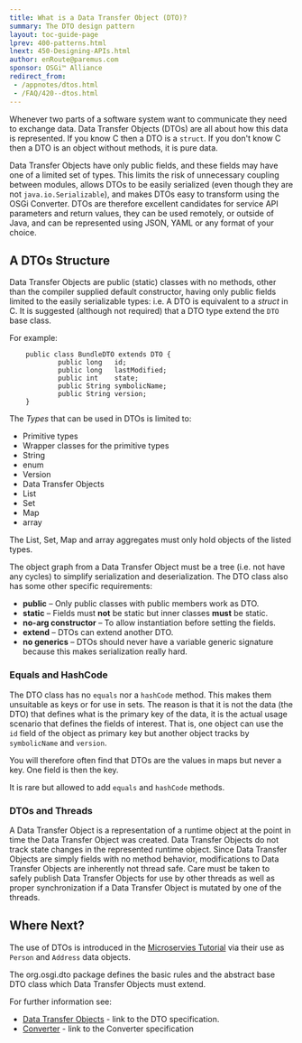 ```yaml
---
title: What is a Data Transfer Object (DTO)?
summary: The DTO design pattern
layout: toc-guide-page
lprev: 400-patterns.html 
lnext: 450-Designing-APIs.html 
author: enRoute@paremus.com
sponsor: OSGi™ Alliance   
redirect_from:
 - /appnotes/dtos.html
 - /FAQ/420--dtos.html
---
```


Whenever two parts of a software system want to communicate they need to exchange data. Data Transfer Objects (DTOs) are all about how this data is represented. If you know C then a DTO is a `struct`. If you don't know C then a DTO is an object without methods, it is pure data.

Data Transfer Objects have only public fields, and these fields may have one of a limited set of types. This limits the risk of unnecessary coupling between modules, allows DTOs to be easily serialized (even though they are not `java.io.Serializable`), and makes DTOs easy to transform using the OSGi Converter. DTOs are therefore excellent candidates for service API parameters and return values, they can be used remotely, or outside of Java, and can be represented using JSON, YAML or any format of your choice. 


## A DTOs Structure

Data Transfer Objects are public (static) classes with no methods, other than the compiler supplied default constructor, having only public fields limited to the easily serializable types: i.e. A DTO is equivalent to a _struct_ in C. It is suggested (although not required) that a DTO type extend the `DTO` base class.

For example:

        public class BundleDTO extends DTO {
                public long   id;
                public long   lastModified;
                public int    state;
                public String symbolicName;
                public String version;
        }

The _Types_ that can be used in DTOs is limited to:

* Primitive types
* Wrapper classes for the primitive types
* String
* enum
* Version
* Data Transfer Objects
* List
* Set
* Map
* array

The List, Set, Map and array aggregates must only hold objects of the listed types.

The object graph from a Data Transfer Object must be a tree (i.e. not have any cycles) to simplify serialization and deserialization. The DTO class also has some other specific requirements:

* **public** – Only public classes with public members work as DTO. 
* **static** – Fields must **not** be static but inner classes **must** be static. 
* **no-arg constructor** – To allow instantiation before setting the fields.
* **extend** – DTOs can extend another DTO.
* **no generics** – DTOs should never have a variable generic signature because this makes serialization really hard.


### Equals and HashCode

The DTO class has no `equals` nor a `hashCode` method. This makes them unsuitable as keys or for use in sets. The reason is that it is not the 
data (the DTO) that defines what is the primary key of the data, it is the actual usage scenario that defines the fields of interest. 
That is, one object can use the `id` field of the object as primary key but another object tracks by `symbolicName` and `version`.

You will therefore often find that DTOs are the values in maps but never a key. One field is then the key.  

It is rare but allowed to add `equals` and `hashCode` methods.


### DTOs and Threads 

A Data Transfer Object is a representation of a runtime object at the point in time the Data Transfer Object was created. Data Transfer Objects do not track state changes in the represented runtime object. Since Data Transfer Objects are simply fields with no method behavior, modifications to Data Transfer Objects are inherently not thread safe. Care must be taken to safely publish Data Transfer Objects for use by other threads as well as proper synchronization if a Data Transfer Object is mutated by one of the threads.


## Where Next?

The use of DTOs is introduced in the [Microservies Tutorial](../tutorial/030-tutorial_microservice.html) via their use as `Person` and `Address` data objects. 

The org.osgi.dto package defines the basic rules and the abstract base DTO class which Data Transfer Objects must extend. 

For further information see:

* [Data Transfer Objects](https://docs.osgi.org/specification/osgi.core/7.0.0/framework.dto.html) - link to the DTO specification. 
* [Converter](https://docs.osgi.org/specification/osgi.cmpn/7.0.0/util.converter.html) - link to the Converter specification


